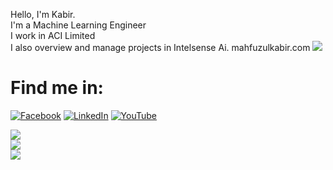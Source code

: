 Hello, I'm Kabir.<br>I'm a Machine Learning Engineer<br>I work in ACI Limited <br>I also overview and manage projects in Intelsense Ai.
mahfuzulkabir.com
[![](https://visitcount.itsvg.in/api?id=kabir5296&icon=1&color=13)](https://visitcount.itsvg.in)

# Find me in:
[![Facebook](https://img.shields.io/badge/Facebook-%231877F2.svg?logo=Facebook&logoColor=white)](https://facebook.com/Kabir5296) [![LinkedIn](https://img.shields.io/badge/LinkedIn-%230077B5.svg?logo=linkedin&logoColor=white)](https://linkedin.com/in/mahfuzulkabir) [![YouTube](https://img.shields.io/badge/YouTube-%23FF0000.svg?logo=YouTube&logoColor=white)](https://youtube.com/@mahfuzulkabirsourav9735) 

![](https://github-readme-stats.vercel.app/api?username=kabir5296&theme=default&hide_border=false&include_all_commits=true&count_private=true)<br/>
![](https://github-readme-streak-stats.herokuapp.com/?user=kabir5296&theme=default&hide_border=false)<br/>
![](https://github-readme-stats.vercel.app/api/top-langs/?username=kabir5296&theme=default&hide_border=false&include_all_commits=true&count_private=true&layout=compact)
